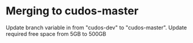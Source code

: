 # Merging to cudos-master

Update branch variable in from "cudos-dev" to "cudos-master".
Update required free space from 5GB to 500GB